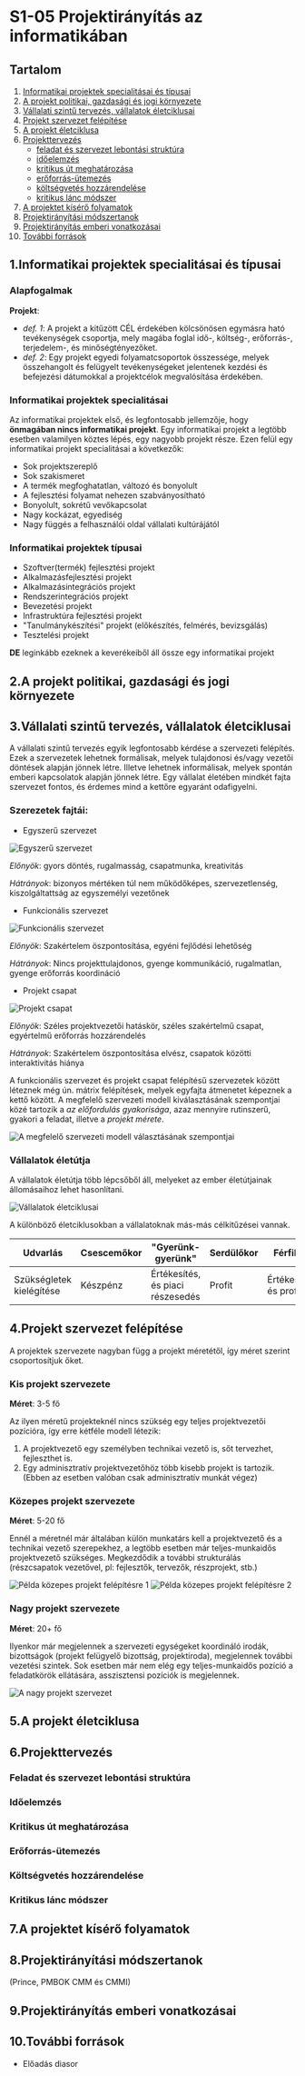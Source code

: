 S1-05 Projektirányítás az informatikában
=======================================
Tartalom
---------------------------------------


1. [Informatikai projektek specialitásai és típusai](#chapter01)
2. [A projekt politikai, gazdasági és jogi környezete](#chapter02)
3. [Vállalati szintű tervezés, vállalatok életciklusai](#chapter03)
4. [Projekt szervezet felépítése](#chapter04)
5. [A projekt életciklusa](#chapter05)
6. [Projekttervezés](#chapter06)
    + [feladat és szervezet lebontási struktúra](#section06_01)
    + [időelemzés](#section06_02)
    + [kritikus út meghatározása](#section06_03)
    + [erőforrás-ütemezés](#section06_04)
    + [költségvetés hozzárendelése](#section06_05)
    + [kritikus lánc módszer](#section06_06)
7. [A projektet kísérő folyamatok](#chapter07)
8. [Projektirányítási módszertanok](#chapter08)
9. [Projektirányítás emberi vonatkozásai](#chapter09)
10. [További források](#references)

1.Informatikai projektek specialitásai és típusai <a name="chapter01"></a>
---------------------------------------

### Alapfogalmak

**Projekt**: 

* _def. 1_: A projekt a kitűzött CÉL érdekében kölcsönösen egymásra ható tevékenységek csoportja, mely magába foglal
idő-, költség-, erőforrás-, terjedelem-, és minőségtényezőket.
* _def. 2_: Egy projekt egyedi folyamatcsoportok összessége, melyek összehangolt és felügyelt tevékenységeket jelentenek
kezdési és befejezési dátumokkal a projektcélok megvalósítása érdekében.

### Informatikai projektek specialitásai

Az informatikai projektek első, és legfontosabb jellemzője, hogy **önmagában nincs informatikai projekt**.
Egy informatikai projekt a legtöbb esetben valamilyen köztes lépés, egy nagyobb projekt része. Ezen felül egy
informatikai projekt specialitásai a következők:

* Sok projektszereplő
* Sok szakismeret
* A termék megfoghatatlan, változó és bonyolult
* A fejlesztési folyamat nehezen szabványosítható
* Bonyolult, sokrétű vevőkapcsolat
* Nagy kockázat, egyediség
* Nagy függés a felhasználói oldal vállalati kultúrájától

### Informatikai projektek típusai

* Szoftver(termék) fejlesztési projekt
* Alkalmazásfejlesztési projekt
* Alkalmazásintegrációs projekt
* Rendszerintegrációs projekt
* Bevezetési projekt
* Infrastruktúra fejlesztési projekt
* "Tanulmánykészítési" projekt (előkészítés, felmérés, bevizsgálás)
* Tesztelési projekt

**DE** leginkább ezeknek a keverékeiből áll össze egy informatikai projekt

2.A projekt politikai, gazdasági és jogi környezete <a name="chapter02"></a>
---------------------------------------
3.Vállalati szintű tervezés, vállalatok életciklusai <a name="chapter03"></a>
---------------------------------------

A vállalati szintű tervezés egyik legfontosabb kérdése a szervezeti felépítés. Ezek a szervezetek lehetnek formálisak,
melyek tulajdonosi és/vagy vezetői döntések alapján jönnek létre. Illetve lehetnek informálisak, melyek spontán emberi
kapcsolatok alapján jönnek létre. Egy vállalat életében mindkét fajta szervezet fontos, és érdemes mind a kettőre
egyaránt odafigyelni.

### Szerezetek fajtái:

* Egyszerű szervezet

![Egyszerű szervezet](img/egyszeru_szervezet.png)

_Előnyök_: gyors döntés, rugalmasság, csapatmunka, kreativitás

_Hátrányok_: bizonyos mértéken túl nem működőképes, szervezetlenség, kiszolgáltattság az egyszemélyi vezetőnek

* Funkcionális szervezet

![Funkcionális szervezet](img/funkcionalis_szervezet.png)

_Előnyök_: Szakértelem öszpontosítása, egyéni fejlődési lehetőség

_Hátrányok_: Nincs projekttulajdonos, gyenge kommunikáció, rugalmatlan, gyenge erőforrás koordináció

* Projekt csapat

![Projekt csapat](img/projekt_csapat.png)

_Előnyök_: Széles projektvezetői hatáskör, széles szakértelmű csapat, egyértelmű erőforrás hozzárendelés

_Hátrányok_: Szakértelem öszpontosítása elvész, csapatok közötti interaktivitás hiánya

A funkcionális szervezet és projekt csapat felépítésű szervezetek között léteznek még ún. mátrix felépítések, melyek
egyfajta átmenetet képeznek a kettő között. A megfelelő szervezeti modell kiválasztásának szempontjai közé tartozik 
a _az előfordulás gyakorisága_, azaz mennyire rutinszerű, gyakori a feladat, illetve a _projekt mérete_.

![A megfelelő szervezeti modell választásának szempontjai](img/szervezet_valasztas.png)

### Vállalatok életútja

A vállalatok életútja több lépcsőből áll, melyeket az ember életútjainak állomásaihoz lehet hasonlítani.

![Vállalatok életciklusai](img/vallalatok_eletciklusai.png)

A különböző életciklusokban a vállalatoknak más-más célkitűzései vannak.

| Udvarlás                 | Csescemőkor | "Gyerünk-gyerünk"                | Serdülőkor | Férfikor              | Megállapodás         | Arisztokrácia | Korai bürokrácia | Bürokrácia                      | Halál  |
|--------------------------|-------------|----------------------------------|------------|-----------------------|----------------------|---------------|------------------|---------------------------------|--------|
| Szükségletek kielégítése | Készpénz    | Értékesítés, és piaci részesedés | Profit     | Értékesítés és profit | Status quo megőrzése | ROI           | Egyéni túlélés   | Külső és belső vállalatpolitika | Csodák |

4.Projekt szervezet felépítése <a name="chapter04"></a>
---------------------------------------

A projektek szervezete nagyban függ a projekt méretétől, így méret szerint csoportosítjuk őket.

### Kis projekt szervezete

**Méret**: 3-5 fő

Az ilyen méretű projekteknél nincs szükség egy teljes projektvezetői pozícióra, így erre kétféle modell létezik:

1. A projektvezető egy személyben technikai vezető is, sőt tervezhet, fejleszthet is.
2. Egy adminisztratív projektvezetőhöz több kisebb projekt is tartozik. (Ebben az esetben valóban csak adminisztratív
munkát végez)

### Közepes projekt szervezete

**Méret**: 5-20 fő

Ennél a méretnél már általában külön munkatárs kell a projektvezető és a technikai vezető szerepekhez, a legtöbb
esetben már teljes-munkaidős projektvezető szükséges. Megkezdődik a további strukturálás (részcsapatok vezetővel, pl: 
fejlesztők, tervezők, részprojekt, stb.)

![Példa közepes projekt felépítésre 1](img/kozepes_projekt1.png)
![Példa közepes projekt felépítésre 2](img/kozepes_projekt2.png)

### Nagy projekt szervezete

**Méret**: 20+ fő

Ilyenkor már megjelennek a szervezeti egységeket koordináló irodák, bizottságok (projekt felügyelő bizottság, projektiroda),
megjelennek további vezetési szintek. Sok esetben már nem elég egy teljes-munkaidős pozíció a feladatkörök ellátására,
asszisztensi pozíciók is megjelennek.

![A nagy projekt szervezet](img/nagy_projekt.png)

5.A projekt életciklusa <a name="chapter05"></a>
---------------------------------------
6.Projekttervezés <a name="chapter06"></a>
---------------------------------------
### Feladat és szervezet lebontási struktúra <a name="section06_01"></a>

### Időelemzés <a name="section06_02"></a>

### Kritikus út meghatározása <a name="section06_03"></a>

### Erőforrás-ütemezés <a name="section06_04"></a>

### Költségvetés hozzárendelése <a name="section06_05"></a>

### Kritikus lánc módszer <a name="section06_06"></a>

7.A projektet kísérő folyamatok <a name="chapter07"></a>
---------------------------------------
8.Projektirányítási módszertanok <a name="chapter08"></a>
---------------------------------------

(Prince, PMBOK CMM és CMMI)

9.Projektirányítás emberi vonatkozásai <a name="chapter09"></a>
---------------------------------------
10.További források <a name="references"></a>
---------------------------------------
* Előadás diasor